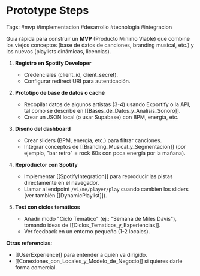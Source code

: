 # Prototype Steps
Tags: #mvp #implementacion #desarrollo #tecnologia #integracion

Guía rápida para construir un **MVP** (Producto Mínimo Viable) que combine los viejos conceptos (base de datos de canciones, branding musical, etc.) y los nuevos (playlists dinámicas, licencias).

1. **Registro en Spotify Developer**  
   - Credenciales (client_id, client_secret).  
   - Configurar redirect URI para autenticación.

2. **Prototipo de base de datos o caché**  
   - Recopilar datos de algunos artistas (3-4) usando Exportify o la API, tal como se describe en [[Bases_de_Datos_y_Analisis_Sonoro]].  
   - Crear un JSON local (o usar Supabase) con BPM, energía, etc.

3. **Diseño del dashboard**  
   - Crear sliders (BPM, energía, etc.) para filtrar canciones.  
   - Integrar conceptos de [[Branding_Musical_y_Segmentacion]] (por ejemplo, "bar retro" = rock 60s con poca energía por la mañana).

4. **Reproductor con Spotify**  
   - Implementar [[SpotifyIntegration]] para reproducir las pistas directamente en el navegador.  
   - Llamar al endpoint `/v1/me/player/play` cuando cambien los sliders (ver también [[DynamicPlaylist]]).

5. **Test con ciclos temáticos**  
   - Añadir modo "Ciclo Temático" (ej.: "Semana de Miles Davis"), tomando ideas de [[Ciclos_Tematicos_y_Experiencias]].  
   - Ver feedback en un entorno pequeño (1-2 locales).

**Otras referencias**:
- [[UserExperience]] para entender a quién va dirigido.
- [[Conexiones_con_Locales_y_Modelo_de_Negocio]] si quieres darle forma comercial.